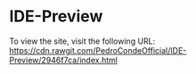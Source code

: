 # IDE-Preview
To view the site, visit the following URL: https://cdn.rawgit.com/PedroCondeOfficial/IDE-Preview/2946f7ca/index.html
